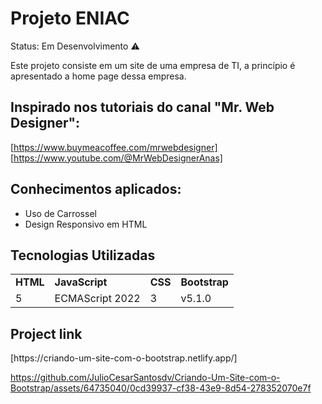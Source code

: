 
<h1>Projeto ENIAC</h1>

Status: Em Desenvolvimento ⚠️

Este projeto consiste em um site de uma empresa de TI, a princípio é apresentado a home page dessa empresa. 


<h2>Inspirado nos tutoriais do canal "Mr. Web Designer":</h2>

[https://www.buymeacoffee.com/mrwebdesigner]<br>
[https://www.youtube.com/@MrWebDesignerAnas]<br>

<h2>Conhecimentos aplicados:</h2>

+ Uso de Carrossel
+ Design Responsivo em HTML

<h2>Tecnologias Utilizadas</h2>
<table>
<tr>
<td><strong>HTML</strong></td>
<td><strong>JavaScript</strong></td>
<td><strong>CSS</strong></td>
<td><strong> Bootstrap </strong></td>
</tr>
<tr>
<td>5</td>
<td>ECMAScript 2022</td>
<td>3</td>
<td> v5.1.0</td>
</tr>
</table>

<h2>Project link</h2>
[https://criando-um-site-com-o-bootstrap.netlify.app/]




















https://github.com/JulioCesarSantosdv/Criando-Um-Site-com-o-Bootstrap/assets/64735040/0cd39937-cf38-43e9-8d54-278352070e7f


